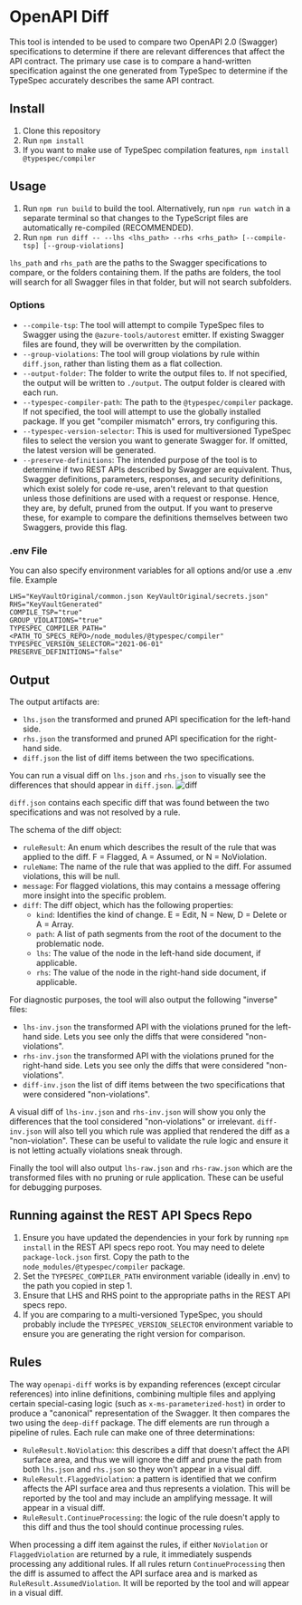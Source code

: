 # OpenAPI Diff

This tool is intended to be used to compare two OpenAPI 2.0 (Swagger) specifications to determine if there are
relevant differences that affect the API contract. The primary use case is to compare a hand-written specification
against the one generated from TypeSpec to determine if the TypeSpec accurately describes the same API contract.

## Install

1. Clone this repository
2. Run `npm install`
3. If you want to make use of TypeSpec compilation features, `npm install @typespec/compiler`

## Usage

1. Run `npm run build` to build the tool. Alternatively, run `npm run watch` in a separate terminal so that changes to the TypeScript files are automatically re-compiled (RECOMMENDED).
2. Run `npm run diff -- --lhs <lhs_path> --rhs <rhs_path> [--compile-tsp] [--group-violations]`

`lhs_path` and `rhs_path` are the paths to the Swagger specifications to compare, or the folders
containing them. If the paths are folders, the tool will search for all Swagger files in that folder,
but will not search subfolders.

### Options

- `--compile-tsp`: The tool will attempt to compile TypeSpec files to Swagger using the
  `@azure-tools/autorest` emitter. If existing Swagger files are found, they will be overwritten
  by the compilation.
- `--group-violations`: The tool will group violations by rule within `diff.json`, rather than
  listing them as a flat collection.
- `--output-folder`: The folder to write the output files to. If not specified, the output will be
  written to `./output`. The output folder is cleared with each run.
- `--typespec-compiler-path`: The path to the `@typespec/compiler` package. If not specified, the
  tool will attempt to use the globally installed package. If you get "compiler mismatch" errors,
  try configuring this.
- `--typespec-version-selector`: This is used for multiversioned TypeSpec files to select the version
  you want to generate Swagger for. If omitted, the latest version will be generated.
- `--preserve-definitions`: The intended purpose of the tool is to determine if two REST APIs described
  by Swagger are equivalent. Thus, Swagger definitions, parameters, responses, and security definitions,
  which exist solely for code re-use, aren't relevant to that question unless those definitions are used
  with a request or response. Hence, they are, by defult, pruned from the output. If you want to preserve
  these, for example to compare the definitions themselves between two Swaggers, provide this flag.

### .env File

You can also specify environment variables for all options and/or use a .env file. Example

```
LHS="KeyVaultOriginal/common.json KeyVaultOriginal/secrets.json"
RHS="KeyVaultGenerated"
COMPILE_TSP="true"
GROUP_VIOLATIONS="true"
TYPESPEC_COMPILER_PATH="<PATH_TO_SPECS_REPO>/node_modules/@typespec/compiler"
TYPESPEC_VERSION_SELECTOR="2021-06-01"
PRESERVE_DEFINITIONS="false"
```

## Output

The output artifacts are:

- `lhs.json` the transformed and pruned API specification for the left-hand side.
- `rhs.json` the transformed and pruned API specification for the right-hand side.
- `diff.json` the list of diff items between the two specifications.

You can run a visual diff on `lhs.json` and `rhs.json` to visually see the differences that should appear in `diff.json`.
![diff](https://github.com/tjprescott/openapi-diff/assets/5723682/ac4ec19d-88fc-4673-8fa9-cc926d63744c)

`diff.json` contains each specific diff that was found between the two specifications and was not resolved by a rule.

The schema of the diff object:

- `ruleResult`: An enum which describes the result of the rule that was applied to the diff. F = Flagged, A = Assumed, or N = NoViolation.
- `ruleName`: The name of the rule that was applied to the diff. For assumed violations, this will be null.
- `message`: For flagged violations, this may contains a message offering more insight into the specific problem.
- `diff`: The diff object, which has the following properties:
  - `kind`: Identifies the kind of change. E = Edit, N = New, D = Delete or A = Array.
  - `path`: A list of path segments from the root of the document to the problematic node.
  - `lhs`: The value of the node in the left-hand side document, if applicable.
  - `rhs`: The value of the node in the right-hand side document, if applicable.

For diagnostic purposes, the tool will also output the following "inverse" files:

- `lhs-inv.json` the transformed API with the violations pruned for the left-hand side. Lets you see only the diffs that were considered "non-violations".
- `rhs-inv.json` the transformed API with the violations pruned for the right-hand side. Lets you see only the diffs that were considered "non-violations".
- `diff-inv.json` the list of diff items between the two specifications that were considered "non-violations".

A visual diff of `lhs-inv.json` and `rhs-inv.json` will show you only the differences that the tool considered "non-violations" or irrelevant. `diff-inv.json` will
also tell you which rule was applied that rendered the diff as a "non-violation". These can be useful to validate the rule logic and ensure it is not letting
actually violations sneak through.

Finally the tool will also output `lhs-raw.json` and `rhs-raw.json` which are the transformed files with no pruning or rule application. These can be useful for
debugging purposes.

## Running against the REST API Specs Repo

1. Ensure you have updated the dependencies in your fork by running `npm install` in the REST API specs repo root. You may need to delete `package-lock.json` first. Copy the path to the `node_modules/@typespec/compiler` package.
2. Set the `TYPESPEC_COMPILER_PATH` environment variable (ideally in .env) to the path you copied in step 1.
3. Ensure that LHS and RHS point to the appropriate paths in the REST API specs repo.
4. If you are comparing to a multi-versioned TypeSpec, you should probably include the `TYPESPEC_VERSION_SELECTOR` environment variable to ensure you are generating the right version for comparison.

## Rules

The way `openapi-diff` works is by expanding references (except circular references) into inline definitions, combining multiple
files and applying certain special-casing logic (such as `x-ms-parameterized-host`) in order to produce a "canonical" representation
of the Swagger. It then compares the two using the `deep-diff` package. The diff elements are run through a pipeline of rules. Each
rule can make one of three determinations:

- `RuleResult.NoViolation`: this describes a diff that doesn't affect the API surface area, and thus we will ignore the diff and prune
  the path from both `lhs.json` and `rhs.json` so they won't appear in a visual diff.
- `RuleResult.FlaggedViolation`: a pattern is identified that we confirm affects the API surface area and thus represents a violation.
  This will be reported by the tool and may include an amplifying message. It will appear in a visual diff.
- `RuleResult.ContinueProcessing`: the logic of the rule doesn't apply to this diff and thus the tool should continue processing rules.

When processing a diff item against the rules, if either `NoViolation` or `FlaggedViolation` are returned by a rule, it immediately
suspends processing any additional rules. If all rules return `ContinueProcessing` then the diff is assumed to affect the API surface
area and is marked as `RuleResult.AssumedViolation`. It will be reported by the tool and will appear in a visual diff.
